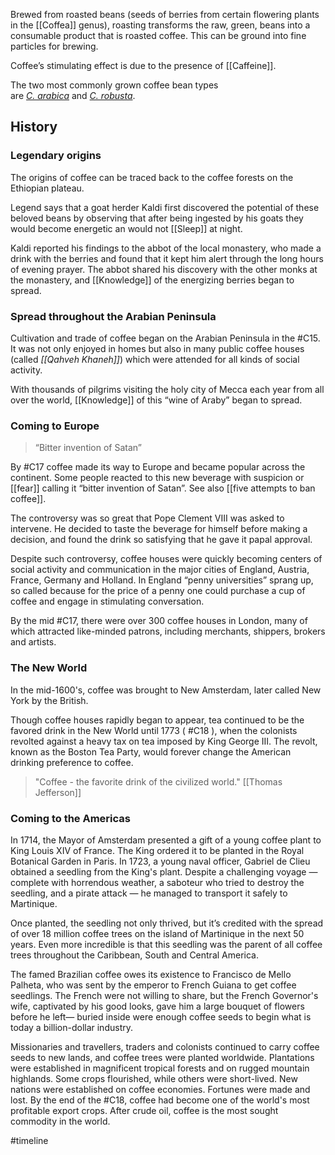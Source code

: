 Brewed from roasted beans (seeds of berries from certain flowering plants in the [[Coffea]] genus), roasting transforms the raw, green, beans into a consumable product that is roasted coffee. This can be ground into fine particles for brewing.

Coffee’s stimulating effect is due to the presence of [[Caffeine]].

The two most commonly grown coffee bean types are *[C. arabica](https://en.wikipedia.org/api/rest_v1/page/mobile-html/Coffea_arabica "Coffea arabica")* and *[C. robusta](https://en.wikipedia.org/api/rest_v1/page/mobile-html/Robusta_coffee "Robusta coffee")*.

## History

### Legendary origins

The origins of coffee can be traced back to the coffee forests on the Ethiopian plateau.

Legend says that a goat herder Kaldi first discovered the potential of these beloved beans by observing that after being ingested by his goats they would become energetic an would not [[Sleep]] at night.

Kaldi reported his findings to the abbot of the local monastery, who made a drink with the berries and found that it kept him alert through the long hours of evening prayer. The abbot shared his discovery with the other monks at the monastery, and [[Knowledge]] of the energizing berries began to spread.

### Spread throughout the Arabian Peninsula

Cultivation and trade of coffee began on the Arabian Peninsula in the #C15. It was not only enjoyed in homes but also in many public coffee houses (called _[[Qahveh Khaneh]]_) which were attended for all kinds of social activity.

With thousands of pilgrims visiting the holy city of Mecca each year from all over the world, [[Knowledge]] of this “wine of Araby” began to spread.

### Coming to Europe

> “Bitter invention of Satan”

By #C17 coffee made its way to Europe and became popular across the continent. Some people reacted to this new beverage with suspicion or [[fear]] calling it “bitter invention of Satan”. See also [[five attempts to ban coffee]].

The controversy was so great that Pope Clement VIII was asked to intervene. He decided to taste the beverage for himself before making a decision, and found the drink so satisfying that he gave it papal approval.

Despite such controversy, coffee houses were quickly becoming centers of social activity and communication in the major cities of England, Austria, France, Germany and Holland. In England “penny universities” sprang up, so called because for the price of a penny one could purchase a cup of coffee and engage in stimulating conversation.

By the mid #C17, there were over 300 coffee houses in London, many of which attracted like-minded patrons, including merchants, shippers, brokers and artists.

### The New World

In the mid-1600's, coffee was brought to New Amsterdam, later called New York by the British.

Though coffee houses rapidly began to appear, tea continued to be the favored drink in the New World until 1773 ( #C18 ), when the colonists revolted against a heavy tax on tea imposed by King George III. The revolt, known as the Boston Tea Party, would forever change the American drinking preference to coffee.

> "Coffee - the favorite drink of the civilized world."
> [[Thomas Jefferson]]

### Coming to the Americas

In 1714, the Mayor of Amsterdam presented a gift of a young coffee plant to King Louis XIV of France. The King ordered it to be planted in the Royal Botanical Garden in Paris. In 1723, a young naval officer, Gabriel de Clieu obtained a seedling from the King's plant. Despite a challenging voyage — complete with horrendous weather, a saboteur who tried to destroy the seedling, and a pirate attack — he managed to transport it safely to Martinique.

Once planted, the seedling not only thrived, but it’s credited with the spread of over 18 million coffee trees on the island of Martinique in the next 50 years. Even more incredible is that this seedling was the parent of all coffee trees throughout the Caribbean, South and Central America.

The famed Brazilian coffee owes its existence to Francisco de Mello Palheta, who was sent by the emperor to French Guiana to get coffee seedlings. The French were not willing to share, but the French Governor's wife, captivated by his good looks, gave him a large bouquet of flowers before he left— buried inside were enough coffee seeds to begin what is today a billion-dollar industry.

Missionaries and travellers, traders and colonists continued to carry coffee seeds to new lands, and coffee trees were planted worldwide. Plantations were established in magnificent tropical forests and on rugged mountain highlands. Some crops flourished, while others were short-lived. New nations were established on coffee economies. Fortunes were made and lost. By the end of the #C18, coffee had become one of the world's most profitable export crops. After crude oil, coffee is the most sought commodity in the world.

#timeline
